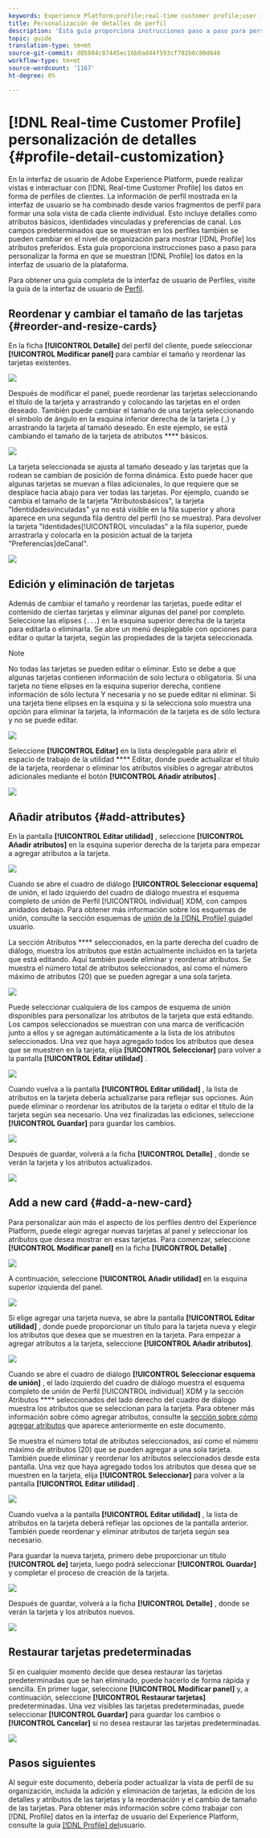 ```yaml
---
keywords: Experience Platform;profile;real-time customer profile;user interface;UI;customization;profile details;details
title: Personalización de detalles de perfil
description: 'Esta guía proporciona instrucciones paso a paso para personalizar la forma en que se muestran los datos de Perfil de clientes en tiempo real en la interfaz de usuario de Adobe Experience Platform. '
topic: guide
translation-type: tm+mt
source-git-commit: d05884c87445ec16b0ad44f593cf782b8c80d646
workflow-type: tm+mt
source-wordcount: '1167'
ht-degree: 0%

---
```



# [!DNL Real-time Customer Profile] personalización de detalles {#profile-detail-customization}

En la interfaz de usuario de Adobe Experience Platform, puede realizar vistas e interactuar con [!DNL Real-time Customer Profile] los datos en forma de perfiles de clientes. La información de perfil mostrada en la interfaz de usuario se ha combinado desde varios fragmentos de perfil para formar una sola vista de cada cliente individual. Esto incluye detalles como atributos básicos, identidades vinculadas y preferencias de canal. Los campos predeterminados que se muestran en los perfiles también se pueden cambiar en el nivel de organización para mostrar [!DNL Profile] los atributos preferidos. Esta guía proporciona instrucciones paso a paso para personalizar la forma en que se muestran [!DNL Profile] los datos en la interfaz de usuario de la plataforma.

Para obtener una guía completa de la interfaz de usuario de Perfiles, visite la guía de la interfaz de usuario de [Perfil](user-guide.md).

## Reordenar y cambiar el tamaño de las tarjetas {#reorder-and-resize-cards}

En la ficha **[!UICONTROL Detalle]** del perfil del cliente, puede seleccionar **[!UICONTROL Modificar panel]** para cambiar el tamaño y reordenar las tarjetas existentes.

![](../images/profile-customization/profiles-modify-dashboard.png)

Después de modificar el panel, puede reordenar las tarjetas seleccionando el título de la tarjeta y arrastrando y colocando las tarjetas en el orden deseado. También puede cambiar el tamaño de una tarjeta seleccionando el símbolo de ángulo en la esquina inferior derecha de la tarjeta (`⌟`) y arrastrando la tarjeta al tamaño deseado. En este ejemplo, se está cambiando el tamaño de la tarjeta de atributos **** básicos.

![](../images/profile-customization/profiles-resize-cards.png)

La tarjeta seleccionada se ajusta al tamaño deseado y las tarjetas que la rodean se cambian de posición de forma dinámica. Esto puede hacer que algunas tarjetas se muevan a filas adicionales, lo que requiere que se desplace hacia abajo para ver todas las tarjetas. Por ejemplo, cuando se cambia el tamaño de la tarjeta &quot;Atributosbásicos&quot;, la tarjeta &quot;Identidadesvinculadas&quot; ya no está visible en la fila superior y ahora aparece en una segunda fila dentro del perfil (no se muestra). Para devolver la tarjeta &quot;Identidades[!UICONTROL vinculadas&quot; a la fila superior, puede arrastrarla y colocarla en la posición actual de la tarjeta &quot;Preferencias]deCanal&quot;.

![](../images/profile-customization/profiles-card-resized.png)

## Edición y eliminación de tarjetas

Además de cambiar el tamaño y reordenar las tarjetas, puede editar el contenido de ciertas tarjetas y eliminar algunas del panel por completo. Seleccione las elipses (`...`) en la esquina superior derecha de la tarjeta para editarla o eliminarla. Se abre un menú desplegable con opciones para editar o quitar la tarjeta, según las propiedades de la tarjeta seleccionada.

>[!NOTE]
>
>No todas las tarjetas se pueden editar o eliminar. Esto se debe a que algunas tarjetas contienen información de solo lectura o obligatoria. Si una tarjeta no tiene elipses en la esquina superior derecha, contiene información de sólo lectura Y necesaria y no se puede editar ni eliminar. Si una tarjeta tiene elipses en la esquina y si la selecciona solo muestra una opción para eliminar la tarjeta, la información de la tarjeta es de sólo lectura y no se puede editar.

![](../images/profile-customization/profiles-edit-remove-resized.png)

Seleccione **[!UICONTROL Editar]** en la lista desplegable para abrir el espacio de trabajo de la utilidad **** Editar, donde puede actualizar el título de la tarjeta, reordenar o eliminar los atributos visibles o agregar atributos adicionales mediante el botón **[!UICONTROL Añadir atributos]** .

![](../images/profile-customization/profiles-edit-widget-basic-attributes.png)

## Añadir atributos {#add-attributes}

En la pantalla **[!UICONTROL Editar utilidad]** , seleccione **[!UICONTROL Añadir atributos]** en la esquina superior derecha de la tarjeta para empezar a agregar atributos a la tarjeta.

![](../images/profile-customization/profiles-edit-widget-basic-add-attributes.png)

Cuando se abre el cuadro de diálogo **[!UICONTROL Seleccionar esquema]** de unión, el lado izquierdo del cuadro de diálogo muestra el esquema completo de unión de Perfil [!UICONTROL individual] XDM, con campos anidados debajo. Para obtener más información sobre los esquemas de unión, consulte la sección esquemas de [unión de la [!DNL Profile] guía](user-guide.md#union-schema)del usuario.

La sección Atributos **** seleccionados, en la parte derecha del cuadro de diálogo, muestra los atributos que están actualmente incluidos en la tarjeta que está editando. Aquí también puede eliminar y reordenar atributos. Se muestra el número total de atributos seleccionados, así como el número máximo de atributos (20) que se pueden agregar a una sola tarjeta.

![](../images/profile-customization/profiles-select-field-before.png)

Puede seleccionar cualquiera de los campos de esquema de unión disponibles para personalizar los atributos de la tarjeta que está editando. Los campos seleccionados se muestran con una marca de verificación junto a ellos y se agregan automáticamente a la lista de los atributos seleccionados. Una vez que haya agregado todos los atributos que desea que se muestren en la tarjeta, elija **[!UICONTROL Seleccionar]** para volver a la pantalla **[!UICONTROL Editar utilidad]** .

![](../images/profile-customization/profiles-select-field-after.png)

Cuando vuelva a la pantalla **[!UICONTROL Editar utilidad]** , la lista de atributos en la tarjeta debería actualizarse para reflejar sus opciones. Aún puede eliminar o reordenar los atributos de la tarjeta o editar el título de la tarjeta según sea necesario. Una vez finalizadas las ediciones, seleccione **[!UICONTROL Guardar]** para guardar los cambios.

![](../images/profile-customization/profiles-edit-widget-new-attributes.png)

Después de guardar, volverá a la ficha **[!UICONTROL Detalle]** , donde se verán la tarjeta y los atributos actualizados.

![](../images/profile-customization/profiles-resized-card-new-attributes.png)

## Add a new card {#add-a-new-card}

Para personalizar aún más el aspecto de los perfiles dentro del Experience Platform, puede elegir agregar nuevas tarjetas al panel y seleccionar los atributos que desea mostrar en esas tarjetas. Para comenzar, seleccione **[!UICONTROL Modificar panel]** en la ficha **[!UICONTROL Detalle]** .

![](../images/profile-customization/profiles-modify-dashboard.png)

A continuación, seleccione **[!UICONTROL Añadir utilidad]** en la esquina superior izquierda del panel.

![](../images/profile-customization/profiles-add-widget.png)

Si elige agregar una tarjeta nueva, se abre la pantalla **[!UICONTROL Editar utilidad]** , donde puede proporcionar un título para la tarjeta nueva y elegir los atributos que desea que se muestren en la tarjeta. Para empezar a agregar atributos a la tarjeta, seleccione **[!UICONTROL Añadir atributos]**.

![](../images/profile-customization/profiles-edit-new-widget.png)

Cuando se abre el cuadro de diálogo **[!UICONTROL Seleccionar esquema de unión]** , el lado izquierdo del cuadro de diálogo muestra el esquema completo de unión de Perfil [!UICONTROL individual] XDM y la sección Atributos **** seleccionados del lado derecho del cuadro de diálogo muestra los atributos que se seleccionan para la tarjeta. Para obtener más información sobre cómo agregar atributos, consulte la [sección sobre cómo agregar atributos](#add-attributes) que aparece anteriormente en este documento.

Se muestra el número total de atributos seleccionados, así como el número máximo de atributos (20) que se pueden agregar a una sola tarjeta. También puede eliminar y reordenar los atributos seleccionados desde esta pantalla. Una vez que haya agregado todos los atributos que desea que se muestren en la tarjeta, elija **[!UICONTROL Seleccionar]** para volver a la pantalla **[!UICONTROL Editar utilidad]** .

![](../images/profile-customization/profiles-add-fields-new-widget.png)

Cuando vuelva a la pantalla **[!UICONTROL Editar utilidad]** , la lista de atributos en la tarjeta deberá reflejar las opciones de la pantalla anterior. También puede reordenar y eliminar atributos de tarjeta según sea necesario.

Para guardar la nueva tarjeta, primero debe proporcionar un título **[!UICONTROL de]** tarjeta, luego podrá seleccionar **[!UICONTROL Guardar]** y completar el proceso de creación de la tarjeta.

![](../images/profile-customization/profiles-edit-new-widget-with-fields.png)

Después de guardar, volverá a la ficha **[!UICONTROL Detalle]** , donde se verán la tarjeta y los atributos nuevos.

![](../images/profile-customization/profiles-detail-new-widget.png)

## Restaurar tarjetas predeterminadas

Si en cualquier momento decide que desea restaurar las tarjetas predeterminadas que se han eliminado, puede hacerlo de forma rápida y sencilla. En primer lugar, seleccione **[!UICONTROL Modificar panel]** y, a continuación, seleccione **[!UICONTROL Restaurar tarjetas]** predeterminadas. Una vez visibles las tarjetas predeterminadas, puede seleccionar **[!UICONTROL Guardar]** para guardar los cambios o **[!UICONTROL Cancelar]** si no desea restaurar las tarjetas predeterminadas.

![](../images/profile-customization/profiles-restore-default.png)

## Pasos siguientes

Al seguir este documento, debería poder actualizar la vista de perfil de su organización, incluida la adición y eliminación de tarjetas, la edición de los detalles y atributos de las tarjetas y la reordenación y el cambio de tamaño de las tarjetas. Para obtener más información sobre cómo trabajar con [!DNL Profile] datos en la interfaz de usuario del Experience Platform, consulte la guía [[!DNL Profile] del](user-guide.md)usuario.